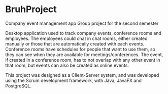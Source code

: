 # BruhProject
Company event management app
Group project for the second semester

Desktop application used to track company events, conference rooms and employees. The employees could chat in chat rooms, either created manually or those that are automatically created with each events. Conference rooms have schedules for people that want to use them, so they can see when they are available for meetings/conferences. The event, if created in a conference room, has to not overlap with any other event in that room, but events can also be created as online events.

This project was designed as a Client-Server system, and was developed using the Scrum development framework, with Java, JavaFX and PostgreSQL.
